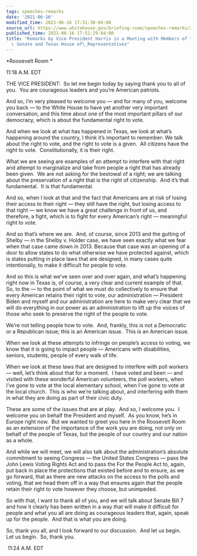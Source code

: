 ```yaml
---
tags: speeches-remarks
date: '2021-06-16'
modified_time: 2021-06-16 17:51:30-04:00
source_url: https://www.whitehouse.gov/briefing-room/speeches-remarks/2021/06/16/remarks-by-vice-president-harris-in-a-meeting-with-members-of-the-texas-state-senate-and-texas-house-of-representatives/
published_time: 2021-06-16 17:51:29-04:00
title: "Remarks by Vice President Harris in a Meeting with Members of the Texas State\
  \ Senate and Texas House of\_Representatives"
---
```

 
*Roosevelt Room *

11:18 A.M. EDT  
  
THE VICE PRESIDENT:  So let me begin today by saying thank you to all of
you.  You are courageous leaders and you’re American patriots.   
  
And so, I’m very pleased to welcome you — and for many of you, welcome
you back — to the White House to have yet another very important
conversation, and this time about one of the most important pillars of
our democracy, which is about the fundamental right to vote.    
  
And when we look at what has happened in Texas, we look at what’s
happening around the country, I think it’s important to remember: We
talk about the right to vote, and the right to vote is a given.  All
citizens have the right to vote.  Constitutionally, it is their right.  
  
What we are seeing are examples of an attempt to interfere with that
right and attempt to marginalize and take from people a right that has
already been given.  We are not asking for the bestowal of a right; we
are talking about the preservation of a right that is the right of
citizenship.  And it’s that fundamental.  It is that fundamental.   
  
And so, when I look at that and the fact that Americans are at risk of
losing their access to their right — they still have the right, but
losing access to that right — we know we have a great challenge in front
of us, and therefore, a fight, which is to fight for every American’s
right — meaningful right to vote.  
  
And so that’s where we are.  And, of course, since 2013 and the gutting
of Shelby — in the Shelby v. Holder case, we have seen exactly what we
fear when that case came down in 2013. Because that case was an opening
of a door to allow states to do what otherwise we have protected
against, which is states putting in place laws that are designed, in
many cases quite intentionally, to make it difficult for people to
vote.   
  
And so this is what we’ve seen over and over again, and what’s happening
right now in Texas is, of course, a very clear and current example of
that.  So, to the — to the point of what we must do collectively to
ensure that every American retains their right to vote, our
administration — President Biden and myself and our administration are
here to make very clear that we will do everything in our power as an
administration to lift up the voices of those who seek to preserve the
right of the people to vote.   
  
We’re not telling people how to vote.  And, frankly, this is not a
Democratic or a Republican issue; this is an American issue.  This is an
American issue.   
  
When we look at these attempts to infringe on people’s access to voting,
we know that it is going to impact people — Americans with disabilities,
seniors, students, people of every walk of life.   
  
When we look at these laws that are designed to interfere with poll
workers — well, let’s think about that for a moment.  I have voted and
been — and visited with these wonderful American volunteers, the poll
workers, when I’ve gone to vote at the local elementary school, when
I’ve gone to vote at the local church.  This is who we’re talking about,
and interfering with them in what they are doing as part of their civic
duty.   
  
These are some of the issues that are at play.  And so, I welcome you. 
I welcome you on behalf the President and myself.  As you know, he’s in
Europe right now.  But we wanted to greet you here in the Roosevelt Room
as an extension of the importance of the work you are doing, not only on
behalf of the people of Texas, but the people of our country and our
nation as a whole.   
  
And while we will meet, we will also talk about the administration’s
absolute commitment to seeing Congress — the United States Congress —
pass the John Lewis Voting Rights Act and to pass the For the People Act
to, again, put back in place the protections that existed before and to
ensure, as we go forward, that as there are new attacks on the access to
the polls and voting, that we head them off in a way that ensures again
that the people retain their right to vote however they choose, but
unimpeded.    
  
So with that, I want to thank all of you, and we will talk about Senate
Bill 7 and how it clearly has been written in a way that will make it
difficult for people and what you all are doing as courageous leaders
that, again, speak up for the people.  And that is what you are
doing.    
  
So, thank you all, and I look forward to our discussion.  And let us
begin.  Let us begin.  So, thank you.   
  
 11:24 A.M. EDT
